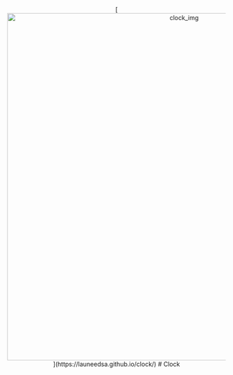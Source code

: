 <div align="center">
[<img src="https://hadrianlau.com/wp-content/uploads/2023/09/image_2023-09-22_102841493.png" alt="clock_img" width=800>](https://launeedsa.github.io/clock/)
# Clock
</div>
